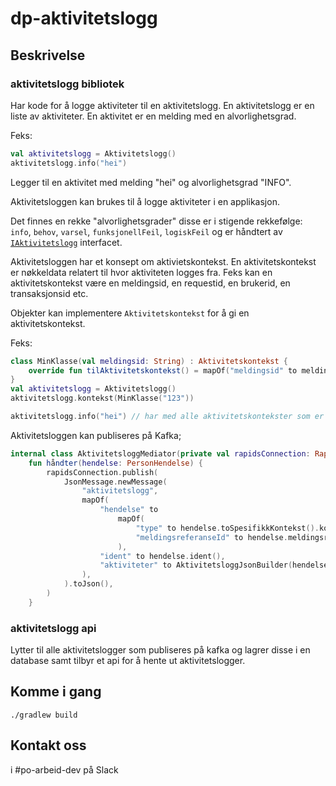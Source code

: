 # dp-aktivitetslogg

## Beskrivelse



### aktivitetslogg bibliotek

Har kode for å logge aktiviteter til en aktivitetslogg. En aktivitetslogg er en liste av aktiviteter. En aktivitet er en melding med en alvorlighetsgrad.

Feks:

```kotlin
val aktivitetslogg = Aktivitetslogg()
aktivitetslogg.info("hei")
```
Legger til en aktivitet med melding "hei" og alvorlighetsgrad "INFO".

Aktivitetsloggen kan brukes til å logge aktiviteter i en applikasjon.  

Det finnes en rekke "alvorlighetsgrader" disse er i stigende rekkefølge: `info`, `behov`, `varsel`, `funksjonellFeil`, `logiskFeil` og er håndtert av [`IAktivitetslogg`](aktivitetslogg/src/main/kotlin/no/nav/dagpenger/aktivitetslogg/IAktivitetslogg.kt) interfacet. 

Aktivitetsloggen har et konsept om aktivietskontekst. En aktivitetskontekst er nøkkeldata relatert til hvor aktiviteten logges fra. Feks kan en aktivitetskontekst være en meldingsid, en requestid, en brukerid, en transaksjonsid etc. 

Objekter kan implementere `Aktivitetskontekst` for å gi en aktivitetskontekst.

Feks:

```kotlin
class MinKlasse(val meldingsid: String) : Aktivitetskontekst {
    override fun tilAktivitetskontekst() = mapOf("meldingsid" to meldingsid) // gir en aktivitetskontekst med nøkkel "meldingsid" og verdi meldingsid
}
val aktivitetslogg = Aktivitetslogg()
aktivitetslogg.kontekst(MinKlasse("123"))

aktivitetslogg.info("hei") // har med alle aktivitetskontekster som er lagt til aktivitetsloggen
```

Aktivitetsloggen kan publiseres på Kafka; 

```kotlin
internal class AktivitetsloggMediator(private val rapidsConnection: RapidsConnection) {
    fun håndter(hendelse: PersonHendelse) {
        rapidsConnection.publish(
            JsonMessage.newMessage(
                "aktivitetslogg",
                mapOf(
                    "hendelse" to
                        mapOf(
                            "type" to hendelse.toSpesifikkKontekst().kontekstType,
                            "meldingsreferanseId" to hendelse.meldingsreferanseId(),
                        ),
                    "ident" to hendelse.ident(),
                    "aktiviteter" to AktivitetsloggJsonBuilder(hendelse).asList(),
                ),
            ).toJson(),
        )
    }
```

### aktivitetslogg api

Lytter til alle aktivitetslogger som publiseres på kafka og lagrer disse i en database samt tilbyr et api for å hente ut aktivitetslogger.

## Komme i gang

`./gradlew build`


## Kontakt oss

i #po-arbeid-dev på Slack
